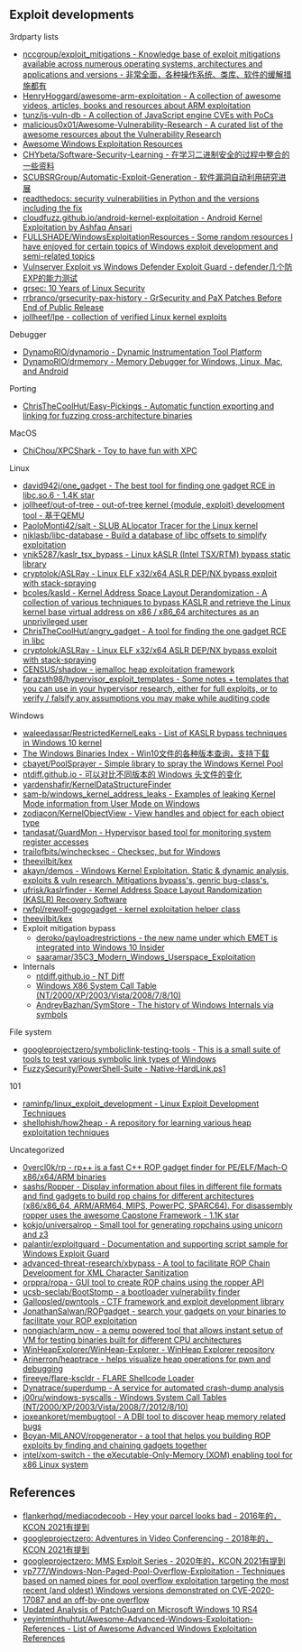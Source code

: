 ## Exploit developments

3rdparty lists

* [nccgroup/exploit_mitigations - Knowledge base of exploit mitigations available across numerous operating systems, architectures and applications and versions - 非常全面，各种操作系统、类库、软件的缓解措施都有](https://github.com/nccgroup/exploit_mitigations)
* [HenryHoggard/awesome-arm-exploitation - A collection of awesome videos, articles, books and resources about ARM exploitation](https://github.com/HenryHoggard/awesome-arm-exploitation)
* [tunz/js-vuln-db - A collection of JavaScript engine CVEs with PoCs](https://github.com/tunz/js-vuln-db)
* [malicious0x01/Awesome-Vulnerability-Research - A curated list of the awesome resources about the Vulnerability Research](https://github.com/malicious0x01/Awesome-Vulnerability-Research)
* [Awesome Windows Exploitation Resources](https://n0where.net/awesome-windows-exploitation-resources)
* [CHYbeta/Software-Security-Learning - 在学习二进制安全的过程中整合的一些资料](https://github.com/CHYbeta/Software-Security-Learning)
* [SCUBSRGroup/Automatic-Exploit-Generation - 软件漏洞自动利用研究进展](https://github.com/SCUBSRGroup/Automatic-Exploit-Generation)
* [readthedocs: security vulnerabilities in Python and the versions including the fix](https://python-security.readthedocs.io/)
* [cloudfuzz.github.io/android-kernel-exploitation - Android Kernel Exploitation by Ashfaq Ansari](https://cloudfuzz.github.io/android-kernel-exploitation/)
* [FULLSHADE/WindowsExploitationResources - Some random resources I have enjoyed for certain topics of Windows exploit development and semi-related topics](https://github.com/FULLSHADE/WindowsExploitationResources)
* [Vulnserver Exploit vs Windows Defender Exploit Guard - defender几个防EXP的能力测试](https://chadduffey.com/2020/06/27/VulnServerVSExploitGuard.html)
* [grsec: 10 Years of Linux Security](https://grsecurity.net/10_years_of_linux_security.pdf)
* [rrbranco/grsecurity-pax-history - GrSecurity and PaX Patches Before End of Public Release](https://github.com/rrbranco/grsecurity-pax-history)
* [jollheef/lpe - collection of verified Linux kernel exploits](https://github.com/jollheef/lpe)

Debugger

* [DynamoRIO/dynamorio - Dynamic Instrumentation Tool Platform](https://github.com/DynamoRIO/dynamorio)
* [DynamoRIO/drmemory - Memory Debugger for Windows, Linux, Mac, and Android](https://github.com/DynamoRIO/drmemory)

Porting

* [ChrisTheCoolHut/Easy-Pickings - Automatic function exporting and linking for fuzzing cross-architecture binaries](https://github.com/ChrisTheCoolHut/Easy-Pickings)

MacOS

* [ChiChou/XPCShark - Toy to have fun with XPC](https://github.com/ChiChou/XPCShark)

Linux

* [david942j/one_gadget - The best tool for finding one gadget RCE in libc.so.6 - 1.4K star](https://github.com/david942j/one_gadget)
* [jollheef/out-of-tree - out-of-tree kernel {module, exploit} development tool - 基于QEMU](https://github.com/jollheef/out-of-tree)
* [PaoloMonti42/salt - SLUB ALlocator Tracer for the Linux kernel](https://github.com/PaoloMonti42/salt)
* [niklasb/libc-database - Build a database of libc offsets to simplify exploitation](https://github.com/niklasb/libc-database)
* [vnik5287/kaslr_tsx_bypass - Linux kASLR (Intel TSX/RTM) bypass static library](https://github.com/vnik5287/kaslr_tsx_bypass)
* [cryptolok/ASLRay - Linux ELF x32/x64 ASLR DEP/NX bypass exploit with stack-spraying](https://github.com/cryptolok/ASLRay)
* [bcoles/kasld - Kernel Address Space Layout Derandomization - A collection of various techniques to bypass KASLR and retrieve the Linux kernel base virtual address on x86 / x86_64 architectures as an unprivileged user](https://github.com/bcoles/kasld)
* [ChrisTheCoolHut/angry_gadget - A tool for finding the one gadget RCE in libc](https://github.com/ChrisTheCoolHut/angry_gadget)
* [cryptolok/ASLRay - Linux ELF x32/x64 ASLR DEP/NX bypass exploit with stack-spraying](https://github.com/cryptolok/ASLRay)
* [CENSUS/shadow - jemalloc heap exploitation framework](https://github.com/CENSUS/shadow)
* [farazsth98/hypervisor_exploit_templates - Some notes + templates that you can use in your hypervisor research, either for full exploits, or to verify / falsify any assumptions you may make while auditing code](https://github.com/farazsth98/hypervisor_exploit_templates)

Windows

* [waleedassar/RestrictedKernelLeaks - List of KASLR bypass techniques in Windows 10 kernel](https://github.com/waleedassar/RestrictedKernelLeaks)
* [The Windows Binaries Index - Win10文件的各种版本查询，支持下载](https://m417z.com/winbindex/)
* [cbayet/PoolSprayer - Simple library to spray the Windows Kernel Pool](https://github.com/cbayet/PoolSprayer)
* [ntdiff.github.io - 可以对比不同版本的 Windows 头文件的变化](https://ntdiff.github.io/)
* [yardenshafir/KernelDataStructureFinder](https://github.com/yardenshafir/KernelDataStructureFinder)
* [sam-b/windows_kernel_address_leaks - Examples of leaking Kernel Mode information from User Mode on Windows](https://github.com/sam-b/windows_kernel_address_leaks)
* [zodiacon/KernelObjectView - View handles and object for each object type](https://github.com/zodiacon/KernelObjectView)
* [tandasat/GuardMon - Hypervisor based tool for monitoring system register accesses](https://github.com/tandasat/GuardMon)
* [trailofbits/winchecksec - Checksec, but for Windows](https://github.com/trailofbits/winchecksec)
* [theevilbit/kex](https://github.com/theevilbit/kex)
* [akayn/demos - Windows Kernel Exploitation. Static & dynamic analysis, exploits & vuln research. Mitigations bypass's, genric bug-class's.](https://github.com/akayn/demos)
* [ufrisk/kaslrfinder - Kernel Address Space Layout Randomization (KASLR) Recovery Software](https://github.com/ufrisk/kaslrfinder)
* [rwfpl/rewolf-gogogadget - kernel exploitation helper class](https://github.com/rwfpl/rewolf-gogogadget)
* [theevilbit/kex](https://github.com/theevilbit/kex)
* Exploit mitigation bypass
  * [deroko/payloadrestrictions - the new name under which EMET is integrated into Windows 10 Insider](https://github.com/deroko/payloadrestrictions)
  * [saaramar/35C3_Modern_Windows_Userspace_Exploitation](https://github.com/saaramar/35C3_Modern_Windows_Userspace_Exploitation)
* Internals
  * [ntdiff.github.io - NT Diff](https://ntdiff.github.io/)
  * [Windows X86 System Call Table (NT/2000/XP/2003/Vista/2008/7/8/10)](https://j00ru.vexillium.org/syscalls/nt/32/)
  * [AndreyBazhan/SymStore - The history of Windows Internals via symbols](https://github.com/AndreyBazhan/SymStore)

File system

* [googleprojectzero/symboliclink-testing-tools - This is a small suite of tools to test various symbolic link types of Windows](https://github.com/googleprojectzero/symboliclink-testing-tools)
* [FuzzySecurity/PowerShell-Suite - Native-HardLink.ps1](https://github.com/FuzzySecurity/PowerShell-Suite/blob/master/Native-HardLink.ps1)

101

* [raminfp/linux_exploit_development - Linux Exploit Development Techniques](https://github.com/raminfp/linux_exploit_development)
* [shellphish/how2heap - A repository for learning various heap exploitation techniques](https://github.com/shellphish/how2heap)

Uncategorized

* [0vercl0k/rp - rp++ is a fast C++ ROP gadget finder for PE/ELF/Mach-O x86/x64/ARM binaries](https://github.com/0vercl0k/rp)
* [sashs/Ropper - Display information about files in different file formats and find gadgets to build rop chains for different architectures (x86/x86_64, ARM/ARM64, MIPS, PowerPC, SPARC64). For disassembly ropper uses the awesome Capstone Framework - 1.1K star](https://github.com/sashs/Ropper)
* [kokjo/universalrop - Small tool for generating ropchains using unicorn and z3](https://github.com/kokjo/universalrop)
* [palantir/exploitguard - Documentation and supporting script sample for Windows Exploit Guard](https://github.com/palantir/exploitguard)
* [advanced-threat-research/xbypass - A tool to facilitate ROP Chain Development for XML Character Sanitization](https://github.com/advanced-threat-research/xbypass)
* [orppra/ropa - GUI tool to create ROP chains using the ropper API](https://github.com/orppra/ropa)
* [ucsb-seclab/BootStomp - a bootloader vulnerability finder ](https://github.com/ucsb-seclab/BootStomp)
* [Gallopsled/pwntools - CTF framework and exploit development library](https://github.com/Gallopsled/pwntools)
* [JonathanSalwan/ROPgadget - search your gadgets on your binaries to facilitate your ROP exploitation](https://github.com/JonathanSalwan/ROPgadget)
* [nongiach/arm_now - a qemu powered tool that allows instant setup of VM for testing binaries built for different CPU architectures](https://github.com/nongiach/arm_now)
* [WinHeapExplorer/WinHeap-Explorer - WinHeap Explorer repository](https://github.com/WinHeapExplorer/WinHeap-Explorer)
* [Arinerron/heaptrace - helps visualize heap operations for pwn and debugging](https://github.com/Arinerron/heaptrace)
* [fireeye/flare-kscldr - FLARE Shellcode Loader](https://github.com/fireeye/flare-kscldr)
* [Dynatrace/superdump - A service for automated crash-dump analysis](https://github.com/Dynatrace/superdump)
* [j00ru/windows-syscalls - Windows System Call Tables (NT/2000/XP/2003/Vista/2008/7/2012/8/10)](https://github.com/j00ru/windows-syscalls)
* [joxeankoret/membugtool - A DBI tool to discover heap memory related bugs](https://github.com/joxeankoret/membugtool)
* [Boyan-MILANOV/ropgenerator - a tool that helps you building ROP exploits by finding and chaining gadgets together](https://github.com/Boyan-MILANOV/ropgenerator)
* [intel/xom-switch - the eXecutable-Only-Memory (XOM) enabling tool for x86 Linux system](https://github.com/intel/xom-switch)

## References

* [flankerhqd/mediacodecoob - Hey your parcel looks bad - 2016年的，KCON 2021有提到](https://github.com/flankerhqd/mediacodecoob)
* [googleprojectzero: Adventures in Video Conferencing - 2018年的，KCON 2021有提到](https://googleprojectzero.blogspot.com/2018/12/adventures-in-video-conferencing-part-1.html)
* [googleprojectzero: MMS Exploit Series - 2020年的，KCON 2021有提到](https://googleprojectzero.blogspot.com/2020/07/mms-exploit-part-1-introduction-to-qmage.html)
* [vp777/Windows-Non-Paged-Pool-Overflow-Exploitation - Techniques based on named pipes for pool overflow exploitation targeting the most recent (and oldest) Windows versions demonstrated on CVE-2020-17087 and an off-by-one overflow](https://github.com/vp777/Windows-Non-Paged-Pool-Overflow-Exploitation)
* [Updated Analysis of PatchGuard on Microsoft Windows 10 RS4](https://blog.tetrane.com/downloads/Tetrane_PatchGuard_Analysis_RS4_v1.01.pdf)
* [yeyintminthuhtut/Awesome-Advanced-Windows-Exploitation-References - List of Awesome Advanced Windows Exploitation References](https://github.com/yeyintminthuhtut/Awesome-Advanced-Windows-Exploitation-References)



